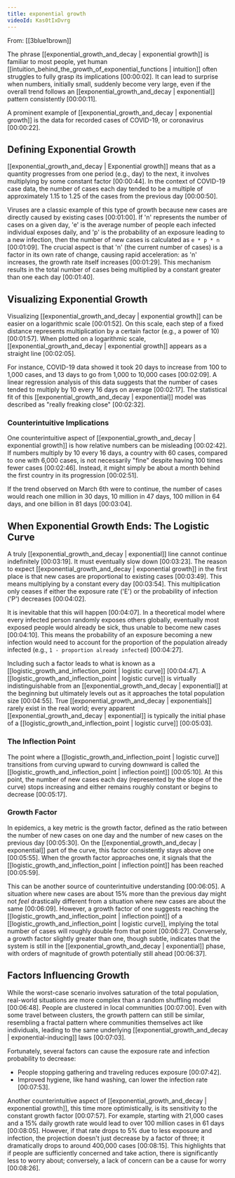 ```yaml
---
title: exponential growth
videoId: Kas0tIxDvrg
---
```


From: [[3blue1brown]] <br/> 

The phrase [[exponential_growth_and_decay | exponential growth]] is familiar to most people, yet human [[intuition_behind_the_growth_of_exponential_functions | intuition]] often struggles to fully grasp its implications <a class="yt-timestamp" data-t="00:00:02">[00:00:02]</a>. It can lead to surprise when numbers, initially small, suddenly become very large, even if the overall trend follows an [[exponential_growth_and_decay | exponential]] pattern consistently <a class="yt-timestamp" data-t="00:00:11">[00:00:11]</a>.

A prominent example of [[exponential_growth_and_decay | exponential growth]] is the data for recorded cases of COVID-19, or coronavirus <a class="yt-timestamp" data-t="00:00:22">[00:00:22]</a>.

## Defining Exponential Growth

[[exponential_growth_and_decay | Exponential growth]] means that as a quantity progresses from one period (e.g., day) to the next, it involves multiplying by some constant factor <a class="yt-timestamp" data-t="00:00:44">[00:00:44]</a>. In the context of COVID-19 case data, the number of cases each day tended to be a multiple of approximately 1.15 to 1.25 of the cases from the previous day <a class="yt-timestamp" data-t="00:00:50">[00:00:50]</a>.

Viruses are a classic example of this type of growth because new cases are directly caused by existing cases <a class="yt-timestamp" data-t="00:01:00">[00:01:00]</a>. If 'n' represents the number of cases on a given day, 'e' is the average number of people each infected individual exposes daily, and 'p' is the probability of an exposure leading to a new infection, then the number of new cases is calculated as `e * p * n` <a class="yt-timestamp" data-t="00:01:09">[00:01:09]</a>. The crucial aspect is that 'n' (the current number of cases) is a factor in its own rate of change, causing rapid acceleration: as 'n' increases, the growth rate itself increases <a class="yt-timestamp" data-t="00:01:29">[00:01:29]</a>. This mechanism results in the total number of cases being multiplied by a constant greater than one each day <a class="yt-timestamp" data-t="00:01:40">[00:01:40]</a>.

## Visualizing Exponential Growth

Visualizing [[exponential_growth_and_decay | exponential growth]] can be easier on a logarithmic scale <a class="yt-timestamp" data-t="00:01:52">[00:01:52]</a>. On this scale, each step of a fixed distance represents multiplication by a certain factor (e.g., a power of 10) <a class="yt-timestamp" data-t="00:01:57">[00:01:57]</a>. When plotted on a logarithmic scale, [[exponential_growth_and_decay | exponential growth]] appears as a straight line <a class="yt-timestamp" data-t="00:02:05">[00:02:05]</a>.

For instance, COVID-19 data showed it took 20 days to increase from 100 to 1,000 cases, and 13 days to go from 1,000 to 10,000 cases <a class="yt-timestamp" data-t="00:02:09">[00:02:09]</a>. A linear regression analysis of this data suggests that the number of cases tended to multiply by 10 every 16 days on average <a class="yt-timestamp" data-t="00:02:17">[00:02:17]</a>. The statistical fit of this [[exponential_growth_and_decay | exponential]] model was described as "really freaking close" <a class="yt-timestamp" data-t="00:02:32">[00:02:32]</a>.

### Counterintuitive Implications
One counterintuitive aspect of [[exponential_growth_and_decay | exponential growth]] is how relative numbers can be misleading <a class="yt-timestamp" data-t="00:02:42">[00:02:42]</a>. If numbers multiply by 10 every 16 days, a country with 60 cases, compared to one with 6,000 cases, is not necessarily "fine" despite having 100 times fewer cases <a class="yt-timestamp" data-t="00:02:46">[00:02:46]</a>. Instead, it might simply be about a month behind the first country in its progression <a class="yt-timestamp" data-t="00:02:51">[00:02:51]</a>.

If the trend observed on March 6th were to continue, the number of cases would reach one million in 30 days, 10 million in 47 days, 100 million in 64 days, and one billion in 81 days <a class="yt-timestamp" data-t="00:03:04">[00:03:04]</a>.

## When Exponential Growth Ends: The Logistic Curve

A truly [[exponential_growth_and_decay | exponential]] line cannot continue indefinitely <a class="yt-timestamp" data-t="00:03:19">[00:03:19]</a>. It must eventually slow down <a class="yt-timestamp" data-t="00:03:23">[00:03:23]</a>. The reason to expect [[exponential_growth_and_decay | exponential growth]] in the first place is that new cases are proportional to existing cases <a class="yt-timestamp" data-t="00:03:49">[00:03:49]</a>. This means multiplying by a constant every day <a class="yt-timestamp" data-t="00:03:54">[00:03:54]</a>. This multiplication only ceases if either the exposure rate ('E') or the probability of infection ('P') decreases <a class="yt-timestamp" data-t="00:04:02">[00:04:02]</a>.

It is inevitable that this will happen <a class="yt-timestamp" data-t="00:04:07">[00:04:07]</a>. In a theoretical model where every infected person randomly exposes others globally, eventually most exposed people would already be sick, thus unable to become new cases <a class="yt-timestamp" data-t="00:04:10">[00:04:10]</a>. This means the probability of an exposure becoming a new infection would need to account for the proportion of the population already infected (e.g., `1 - proportion already infected`) <a class="yt-timestamp" data-t="00:04:27">[00:04:27]</a>.

Including such a factor leads to what is known as a [[logistic_growth_and_inflection_point | logistic curve]] <a class="yt-timestamp" data-t="00:04:47">[00:04:47]</a>. A [[logistic_growth_and_inflection_point | logistic curve]] is virtually indistinguishable from an [[exponential_growth_and_decay | exponential]] at the beginning but ultimately levels out as it approaches the total population size <a class="yt-timestamp" data-t="00:04:55">[00:04:55]</a>. True [[exponential_growth_and_decay | exponentials]] rarely exist in the real world; every apparent [[exponential_growth_and_decay | exponential]] is typically the initial phase of a [[logistic_growth_and_inflection_point | logistic curve]] <a class="yt-timestamp" data-t="00:05:03">[00:05:03]</a>.

### The Inflection Point
The point where a [[logistic_growth_and_inflection_point | logistic curve]] transitions from curving upward to curving downward is called the [[logistic_growth_and_inflection_point | inflection point]] <a class="yt-timestamp" data-t="00:05:10">[00:05:10]</a>. At this point, the number of new cases each day (represented by the slope of the curve) stops increasing and either remains roughly constant or begins to decrease <a class="yt-timestamp" data-t="00:05:17">[00:05:17]</a>.

### Growth Factor
In epidemics, a key metric is the growth factor, defined as the ratio between the number of new cases on one day and the number of new cases on the previous day <a class="yt-timestamp" data-t="00:05:30">[00:05:30]</a>. On the [[exponential_growth_and_decay | exponential]] part of the curve, this factor consistently stays above one <a class="yt-timestamp" data-t="00:05:55">[00:05:55]</a>. When the growth factor approaches one, it signals that the [[logistic_growth_and_inflection_point | inflection point]] has been reached <a class="yt-timestamp" data-t="00:05:59">[00:05:59]</a>.

This can be another source of counterintuitive understanding <a class="yt-timestamp" data-t="00:06:05">[00:06:05]</a>. A situation where new cases are about 15% more than the previous day might not *feel* drastically different from a situation where new cases are about the same <a class="yt-timestamp" data-t="00:06:09">[00:06:09]</a>. However, a growth factor of one suggests reaching the [[logistic_growth_and_inflection_point | inflection point]] of a [[logistic_growth_and_inflection_point | logistic curve]], implying the total number of cases will roughly double from that point <a class="yt-timestamp" data-t="00:06:27">[00:06:27]</a>. Conversely, a growth factor slightly greater than one, though subtle, indicates that the system is still in the [[exponential_growth_and_decay | exponential]] phase, with orders of magnitude of growth potentially still ahead <a class="yt-timestamp" data-t="00:06:37">[00:06:37]</a>.

## Factors Influencing Growth
While the worst-case scenario involves saturation of the total population, real-world situations are more complex than a random shuffling model <a class="yt-timestamp" data-t="00:06:48">[00:06:48]</a>. People are clustered in local communities <a class="yt-timestamp" data-t="00:07:00">[00:07:00]</a>. Even with some travel between clusters, the growth pattern can still be similar, resembling a fractal pattern where communities themselves act like individuals, leading to the same underlying [[exponential_growth_and_decay | exponential-inducing]] laws <a class="yt-timestamp" data-t="00:07:03">[00:07:03]</a>.

Fortunately, several factors can cause the exposure rate and infection probability to decrease:
*   People stopping gathering and traveling reduces exposure <a class="yt-timestamp" data-t="00:07:42">[00:07:42]</a>.
*   Improved hygiene, like hand washing, can lower the infection rate <a class="yt-timestamp" data-t="00:07:53">[00:07:53]</a>.

Another counterintuitive aspect of [[exponential_growth_and_decay | exponential growth]], this time more optimistically, is its sensitivity to the constant growth factor <a class="yt-timestamp" data-t="00:07:57">[00:07:57]</a>. For example, starting with 21,000 cases and a 15% daily growth rate would lead to over 100 million cases in 61 days <a class="yt-timestamp" data-t="00:08:05">[00:08:05]</a>. However, if that rate drops to 5% due to less exposure and infection, the projection doesn't just decrease by a factor of three; it dramatically drops to around 400,000 cases <a class="yt-timestamp" data-t="00:08:15">[00:08:15]</a>. This highlights that if people are sufficiently concerned and take action, there is significantly less to worry about; conversely, a lack of concern can be a cause for worry <a class="yt-timestamp" data-t="00:08:26">[00:08:26]</a>.